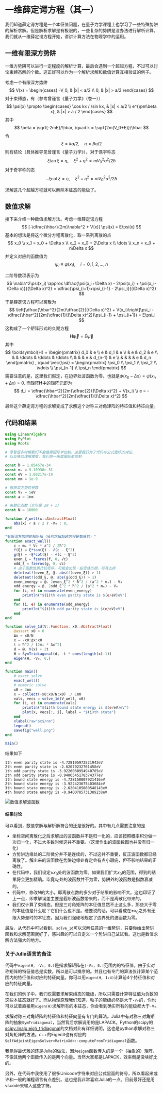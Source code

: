 # 一维薛定谔方程（其一）

我们知道薛定谔方程是一个本征值问题，在量子力学课程上也学习了一些特殊势阱的解析求解。但是解析求解是有极限的，一些复杂的势阱是没办法进行解析计算。我们就从一维薛定谔方程开始，讲讲计算方法在物理学中的运用。

## 一维有限深方势阱

一维方势阱可以进行一定程度的解析计算，最后会遇到一个超越方程，不过可以讨论束缚态解的个数。这正好可以作为一个解析求解和数值计算互相验证的例子。

考虑一个有限深方势阱
$$
V(x) = \begin{cases}
-V_0, & |x| < a/2 \\
0, & |x| > a/2
\end{cases}
$$
对于束缚态，有（参考曾谨言《量子力学》（卷一））
$$
\psi(x) \propto \begin{cases}
\cos kx / \sin kx, & |x| < a/2 \\
e^{\pm\beta x}, & |x| > a / 2
\end{cases}
$$
其中
$$
\beta = \sqrt{-2mE}/\hbar, \quad k = \sqrt{2m(V_0+E)}/\hbar
$$
令
$$
\xi = ka/2, \quad \eta = \beta a/2
$$
则有结论（具体推导见曾谨言《量子力学》），对于偶宇称态
$$
\xi \tan \xi = \eta, \quad \xi^2 + \eta^2 = mV_0^2 a^2 / 2\hbar
$$
对于奇宇称的态
$$
-\xi \cot \xi = \eta, \quad \xi^2 + \eta^2 = mV_0^2 a^2 / 2\hbar
$$

求解这几个超越方程就可以解除本征态的能级了。

## 数值求解

接下来介绍一种数值求解方法。考虑一维薛定谔方程
$$
[-\dfrac{\hbar}{2m}\nabla^2 + V(x)] \psi(x) = E\psi(x)
$$
基本的想法是将这个微分方程离散化，取一系列离散的点
$$
x_0 \\
x_1 = x_0 + \Delta x \\
x_2 = x_0 + 2\Delta x \\
\dots \\
x_n = x_0 + n\Delta x
$$
并定义对应的函数值为
$$
    \psi_i \equiv \psi(x_i), \quad i = 0, 1, 2, \dots, n
$$

二阶导数项表示为
$$
\nabla^2\psi(x_i) \approx \dfrac{\psi(x_i+\Delta x) - 2\psi(x_i) + \psi(x_i-\Delta x)}{(\Delta x)^2} = \dfrac{\psi_{i+1}+\psi_{i-1} - 2\psi_i}{(\Delta x)^2}
$$
于是薛定谔方程可以离散为
$$
\left[\dfrac{\hbar^2}{2m}\dfrac{2}{(\Delta x)^2} + V(x_i)\right]\psi_i - \dfrac{\hbar^2}{2m}\dfrac{1}{(\Delta x)^2}(\psi_{i-1} + \psi_{i+1}) = E\psi_i
$$
这构成了一个矩阵形式的久期方程
$$
\boldsymbol{H}\vec{\psi} = E\vec{\psi}
$$
其中
$$
\boldsymbol{H} = \begin{pmatrix}
    d_0 & e \\ 
    e & d_1 & e \\ 
      & e & d_2 & e \\
      & & \ddots & \ddots & \ddots \\
      & & & e & d_{n-1} & e \\
      & & & & e & d_n 
\end{pmatrix}
, \quad \vec{\psi} = \begin{pmatrix}
    \psi_0 \\ \psi_1 \\ \psi_2 \\ \vdots \\ \psi_{n-1} \\ \psi_n
\end{pmatrix}
$$
需要注意的是，这里我们假定，在边界处波函数为零，也就是$\psi(x_0 - \Delta x) = \psi(x_n + \Delta x) = 0$. 而矩阵$\boldsymbol{H}$中的矩阵元即为
$$
d_i = \dfrac{\hbar^2}{2m}\dfrac{2}{(\Delta x)^2} + V(x_i) \\
e = - \dfrac{\hbar^2}{2m}\dfrac{1}{(\Delta x)^2}
$$

最终这个薛定谔方程的求解变成了求解这个对称三对角矩阵的特征值和特征向量。


## 代码和结果

```julia
using LinearAlgebra
using PyPlot
using Roots

# 尽管很多时候我们不会使用国际单位制，这里我们为了代码与公式更好的对应，
# 以及降低理解难度，我们统一采取国际单位制

const ħ = 1.05457e-34
const mₑ = 9.10938e-31
const eV = 1.60217e-19
const nm = 1e-9

# 有限深方势阱参数
const V₀ = 5eV
const a = 1nm

# 离散化点数（实际是 2N + 1）
const N = 10000

function V_well(x::AbstractFloat)
    abs(x) < a / 2 ? -V₀ : 0.
end

"有限深方势阱的解析解（虽然求解超越方程是数值的）"
function exact_well()
    c = mₑ * V₀ * a^2 / 2ħ^2
    f(ξ) = ξ*tan(ξ) - √(c - ξ^2)
    g(ξ) = -ξ*cot(ξ) - √(c - ξ^2)
    even_ξ = fzeros(f, 0, √c)
    odd_ξ = fzeros(g, 0, √c)
    # 由于函数性质比较奇异，可能会出现一些奇怪的根，将其去掉
    deleteat!(even_ξ, @. abs(f(even_ξ)) > 1)
    deleteat!(odd_ξ, @. abs(g(odd_ξ)) > 1)
    even_energy = @. 2even_ξ^2 * ħ^2 / (a^2 * mₑ) - V₀
    odd_energy = @. 2odd_ξ^2 * ħ^2 / (a^2 * mₑ) - V₀
    for (i, e) in enumerate(even_energy)
        println("$(i)th even parity state is $(e/eV)eV")
    end
    for (i, e) in enumerate(odd_energy)
        println("$(i)th odd parity state is $(e/eV)eV")
    end
end

function solve_1d(V::Function, x0::AbstractFloat)
    @assert x0 > 0
    Δx = x0/N
    x = -x0:Δx:x0
    t = ħ^2 / (2mₑ * Δx^2)
    d = @. V(x) + 2t
    H = SymTridiagonal(d, -t * ones(length(x)-1))
    eigen(H, -V₀, 0.)
end

function main()
    # exact solve
    exact_well()
    # numeric solve
    x0 = 3nm
    x = collect(-x0:x0/N:x0) ./ 1nm
    vals, vecs = solve_1d(V_well, x0)
    for (i, e) in enumerate(vals)
        println("$(i)th bound state energy is $(e/eV)eV")
        plot(x, vecs[:, i], label = "$(i)th state")
    end
    xlabel(raw"$x$/nm")
    legend()
    savefig("well.png")
end

main()
```

结果如下
```text
1th even parity state is -4.728195972521942eV
2th even parity state is -2.62079232761458eV
1th odd parity state is -3.9226030954940785eV
2th odd parity state is -0.9406545178374377eV
1th bound state energy is -4.728150007921416eV
2th bound state energy is -3.922423675403684eV
3th bound state energy is -2.6204105080548143eV
4th bound state energy is -0.9400785731389238eV
```

![数值求解波函数](code/well.png)

#### 结果讨论

可以看到，数值求解与解析解符合的还是很好的。其中有几点需要注意的是

- 坐标空间离散化之后求解出的波函数并不是归一化的，应该按照概率积分做一次归一化，不过大多数时候这并不重要。（这里作出的波函数图也并没有归一化）
- 方势阱边缘处的二阶微分并不是连续的，不过这并不重要，反正波函数都已经离散了。解出来的波函数在势阱边缘处肯定会有点小瑕疵，但不影响结果的正确性。
- 在代码中，我们设定$\pm x_0$处的波函数为零。如果我们扩大$x_0$的范围，得到的结果将会更加精确。毕竟$x_0$处的波函数并不为零，势阱外的波函数是指数衰减的。
- 代码中，修改$N$的大小，即离散点数的多少对于结果的影响不大。这也印证了上一点，即求解误差主要是截断波函数带来的，而不是离散化带来的。
- 我们仅计算了束缚态。但是三对角矩阵的本征值显然不止这么多，那些大于零的本征值是什么呢？它们什么也不是。硬要说的话，可以看成在$\pm x_0$之外有无限大势垒时的本征态，因为我们强硬地规定了边界处的波函数为零。

最后，从代码中可以看到，`solve_1d`可以求解任意的一维势阱，只要你给出势阱函数和求解范围就好了，感兴趣的可以自定义一个势阱自己试试看。这也是数值求解方法强大的地方。

### 关于Julia语言的备注

代码中`eigen(H, -V₀, 0.)`是指求解矩阵在`[-V₀, 0.]`范围内的特征值。由于实对称矩阵的特征值总是实数，所以是可以排序的。并且也有专门的算法仅计算某个范围内的特征值和对应的特征向量。你可以用`eigen(H, 1:4)`计算前4个特征值和对应的特征向量。

在我们的例子中，我们仅需要求解束缚态的能级，所以只需要计算特征值为负数的这些本征态就好了。而从物理原理我们知道，粒子的能级必然是大于`-V₀`的，你也可以试着直接用`eigen(H)`求解所有的本征态，你会看到确实所有的能级都大于`-V₀`.

求解对称三对角矩阵的特征值和特征向量有专门的算法。Julia中有对称三对角矩阵的抽象`SymTridiagonal`，当然背后求解调用的是LAPACK。Python的scipy的[scipy.linalg.eigh_tridiagonal](https://docs.scipy.org/doc/scipy/reference/generated/scipy.linalg.eigh_tridiagonal.html)的文档对此有详细说明，这也是python求解对称三对角矩阵的方法。c++的Eigen3也有对应的`SelfAdjointEigenSolver<MatrixXd>::computeFromTridiagonal`函数。

我觉得最优雅的还是Julia的做法，因为`eigen`函数传入的是一个（抽象的）矩阵，不像其他两个函数传入的是两个向量。当然大家都是LAPACK，效率倒是没啥好比的。

另外，在代码中我使用了很多Unicode字符来对应公式里面的符号，所以看起来或许和一般的编程语言有点差别。这也是我非常喜欢Julia的一点。目前最好还是用vscode来输入这些字符。
